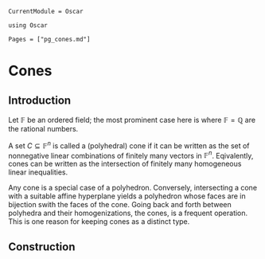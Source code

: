 ```@meta
CurrentModule = Oscar
```

```@setup oscar
using Oscar
```

```@contents
Pages = ["pg_cones.md"]
```

# Cones

## Introduction

Let $\mathbb{F}$ be an ordered field; the most prominent case here is where $\mathbb{F}=\mathbb{Q}$ are the rational numbers.

A set $C \subseteq \mathbb{F}^n$ is called a (polyhedral) cone if it can be written as the set of nonnegative linear combinations of finitely many vectors in $\mathbb{F}^n$.
Eqivalently, cones can be written as the intersection of finitely many homogeneous linear inequalities.

Any cone is a special case of a polyhedron.
Conversely, intersecting a cone with a suitable affine hyperplane yields a polyhedron whose faces are in bijection swith the faces of the cone.
Going back and forth between polyhedra and their homogenizations, the cones, is a frequent operation.
This is one reason for keeping cones as a distinct type.

## Construction
